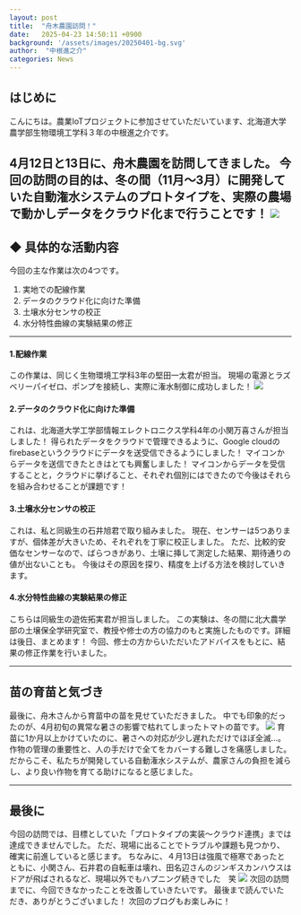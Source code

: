 ```yaml
---
layout: post
title:  "舟木農園訪問！"
date:   2025-04-23 14:50:11 +0900
background: '/assets/images/20250401-bg.svg'
author:  "中根進之介"
categories: News
---
```


## はじめに

こんにちは。農業IoTプロジェクトに参加させていただいています、北海道大学農学部生物環境工学科３年の中根進之介です。

4月12日と13日に、舟木農園を訪問してきました。
今回の訪問の目的は、冬の間（11月〜3月）に開発していた自動潅水システムのプロトタイプを、実際の農場で動かしデータをクラウド化まで行うことです！
<img class="img-fluid" src="/agri-iot-blog/assets/images/20250413-04.png"/>
---


## ◆ 具体的な活動内容
今回の主な作業は次の4つです。
1. 実地での配線作業
1. データのクラウド化に向けた準備
1. 土壌水分センサの校正
1. 水分特性曲線の実験結果の修正

----

#### 1.配線作業
この作業は、同じく生物環境工学科3年の堅田一太君が担当。
現場の電源とラズベリーパイゼロ、ポンプを接続し、実際に潅水制御に成功しました！
<img class="img-fluid" src="/agri-iot-blog/assets/images/20250413-03.png"/>


#### 2.データのクラウド化に向けた準備
これは、北海道大学工学部情報エレクトロニクス学科4年の小関万喜さんが担当しました！
得られたデータをクラウドで管理できるように、Google cloudの firebaseというクラウドにデータを送受信できるようにしました！
マイコンからデータを送信できたときはとても興奮しました！
マイコンからデータを受信することと，クラウドに挙げること、それぞれ個別にはできたので今後はそれらを組み合わせることが課題です！



#### 3.土壌水分センサの校正
これは、私と同級生の石井旭君で取り組みました。
現在、センサーは5つありますが、個体差が大きいため、それぞれを丁寧に校正しました。
ただ、比較的安価なセンサーなので、ばらつきがあり、土壌に挿して測定した結果、期待通りの値が出ないことも。
今後はその原因を探り、精度を上げる方法を検討していきます。



#### 4.水分特性曲線の実験結果の修正
こちらは同級生の遊佐拓実君が担当しました。
この実験は、冬の間に北大農学部の土壌保全学研究室で、教授や修士の方の協力のもと実施したものです。詳細は後日、まとめます！
今回、修士の方からいただいたアドバイスをもとに、結果の修正作業を行いました。


---


## 苗の育苗と気づき
最後に、舟木さんから育苗中の苗を見せていただきました。
中でも印象的だったのが、4月初旬の異常な暑さの影響で枯れてしまったトマトの苗です。
<img class="img-fluid" src="/agri-iot-blog/assets/images/20254013-02.png"/>
育苗に1か月以上かけていたのに、暑さへの対応が少し遅れただけでほぼ全滅…。
作物の管理の重要性と、人の手だけで全てをカバーする難しさを痛感しました。
だからこそ、私たちが開発している自動潅水システムが、農家さんの負担を減らし、より良い作物を育てる助けになると感じました。


---


## 最後に
今回の訪問では、目標としていた「プロトタイプの実装〜クラウド連携」までは達成できませんでした。
ただ、現場に出ることでトラブルや課題も見つかり、確実に前進していると感じます。
ちなみに、４月13日は強風で極寒であったとともに、小関さん、石井君の自転車は壊れ、田名辺さんのジンギスカンハウスはドアが飛ばされるなど、現場以外でもハプニング続きでした　笑
<img class="img-fluid" src="/agri-iot-blog/assets/images/20250413-01.png"/>
次回の訪問までに、今回できなかったことを改善していきたいです。
最後まで読んでいただき、ありがとうございました！
次回のブログもお楽しみに！











